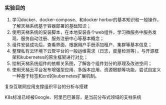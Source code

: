 ### 实验目的

1. 学习docker、docker-compose、和docker horbor的基本知识和一般操作，了解天梯系统基于容器部署的基础知识；
2. 使用天梯系统的安装脚本，在本地安装各个web组件，学习微服务中服务发现、服务自动注册、服务注册中心等基本概念；
3. 组件安装成功后，查看界面，根据用户手册添加租户、集群等基本信息；
4. 整理私有云环境下云管平台的一般运维需求（日志，度量检测等），与开源框架和kubernetes的原生框架进行对比；
5. 绘制天梯系统组件的依赖关系图，了解各个组件划分的原理及改进空间；
6. 使用天梯云平台发布增强型应用、多版本应用、资源限额等功能，尝试自定义一种基于标签和crd的kubernetes扩展机制。


复杂互联网应用支撑组织平台的分析与搭建

K8s标准已经被Google、阿里巴巴兼容，是当前分布式领域的支柱系统